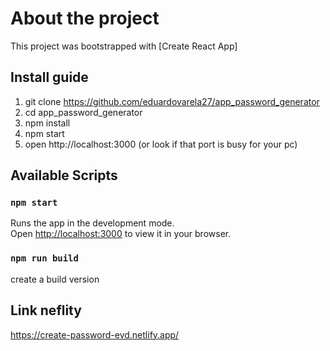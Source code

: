 # About the project

This project was bootstrapped with [Create React App]

## Install guide

1. git clone https://github.com/eduardovarela27/app_password_generator
2. cd app_password_generator
3. npm install
4. npm start
5. open http://localhost:3000 (or look if that port is busy for your pc)

## Available Scripts

### `npm start`

Runs the app in the development mode.\
Open [http://localhost:3000](http://localhost:3000) to view it in your browser.

### `npm run build`

create a build version 

## Link neflity

https://create-password-evd.netlify.app/
